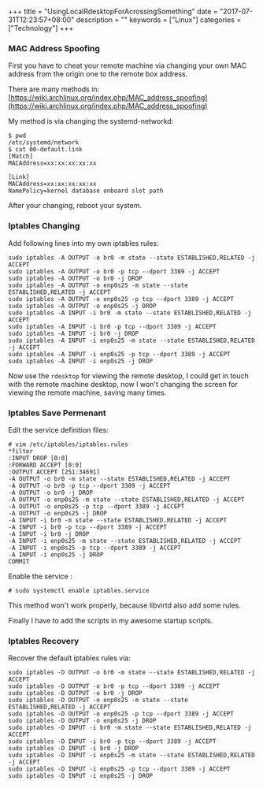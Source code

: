 +++
title = "UsingLocalRdesktopForAcrossingSomething"
date = "2017-07-31T12:23:57+08:00"
description = ""
keywords = ["Linux"]
categories = ["Technology"]
+++
### MAC Address Spoofing
First you have to cheat your remote machine via changing your own MAC address
from the origin one to the remote box address.     

There are many methods in:   
[https://wiki.archlinux.org/index.php/MAC_address_spoofing](https://wiki.archlinux.org/index.php/MAC_address_spoofing)    

My method is via changing the systemd-networkd:   

```
$ pwd
/etc/systemd/network
$ cat 00-default.link 
[Match]
MACAddress=xx:xx:xx:xx:xx

[Link]
MACAddress=xx:xx:xx:xx:xx
NamePolicy=kernel database onboard slot path
```
After your changing, reboot your system.    

### Iptables Changing
Add following lines into my own iptables rules:    

```
sudo iptables -A OUTPUT -o br0 -m state --state ESTABLISHED,RELATED -j ACCEPT
sudo iptables -A OUTPUT -o br0 -p tcp --dport 3389 -j ACCEPT
sudo iptables -A OUTPUT -o br0 -j DROP
sudo iptables -A OUTPUT -o enp0s25 -m state --state ESTABLISHED,RELATED -j ACCEPT
sudo iptables -A OUTPUT -o enp0s25 -p tcp --dport 3389 -j ACCEPT
sudo iptables -A OUTPUT -o enp0s25 -j DROP
sudo iptables -A INPUT -i br0 -m state --state ESTABLISHED,RELATED -j ACCEPT
sudo iptables -A INPUT -i br0 -p tcp --dport 3389 -j ACCEPT
sudo iptables -A INPUT -i br0 -j DROP
sudo iptables -A INPUT -i enp0s25 -m state --state ESTABLISHED,RELATED -j ACCEPT
sudo iptables -A INPUT -i enp0s25 -p tcp --dport 3389 -j ACCEPT
sudo iptables -A INPUT -i enp0s25 -j DROP
```
Now use the `rdesktop` for viewing the remote desktop, I could get in touch
with the remote machine desktop, now I won't changing the screen for viewing
the remote machine, saving many times.    

### Iptables Save Permenant
Edit the service definition files:    

```
# vim /etc/iptables/iptables.rules
*filter
:INPUT DROP [0:0]
:FORWARD ACCEPT [0:0]
:OUTPUT ACCEPT [251:34691]
-A OUTPUT -o br0 -m state --state ESTABLISHED,RELATED -j ACCEPT
-A OUTPUT -o br0 -p tcp --dport 3389 -j ACCEPT
-A OUTPUT -o br0 -j DROP
-A OUTPUT -o enp0s25 -m state --state ESTABLISHED,RELATED -j ACCEPT
-A OUTPUT -o enp0s25 -p tcp --dport 3389 -j ACCEPT
-A OUTPUT -o enp0s25 -j DROP
-A INPUT -i br0 -m state --state ESTABLISHED,RELATED -j ACCEPT
-A INPUT -i br0 -p tcp --dport 3389 -j ACCEPT
-A INPUT -i br0 -j DROP
-A INPUT -i enp0s25 -m state --state ESTABLISHED,RELATED -j ACCEPT
-A INPUT -i enp0s25 -p tcp --dport 3389 -j ACCEPT
-A INPUT -i enp0s25 -j DROP
COMMIT
```
Enable the service :    

```
# sudo systemctl enable iptables.service
```

This method won't work properly, because libvirtd also add some rules. 

Finally I have to add the scripts in my awesome startup scripts.    


### Iptables Recovery
Recover the default iptables rules via:   

```
sudo iptables -D OUTPUT -o br0 -m state --state ESTABLISHED,RELATED -j ACCEPT
sudo iptables -D OUTPUT -o br0 -p tcp --dport 3389 -j ACCEPT
sudo iptables -D OUTPUT -o br0 -j DROP
sudo iptables -D OUTPUT -o enp0s25 -m state --state ESTABLISHED,RELATED -j ACCEPT
sudo iptables -D OUTPUT -o enp0s25 -p tcp --dport 3389 -j ACCEPT
sudo iptables -D OUTPUT -o enp0s25 -j DROP
sudo iptables -D INPUT -i br0 -m state --state ESTABLISHED,RELATED -j ACCEPT
sudo iptables -D INPUT -i br0 -p tcp --dport 3389 -j ACCEPT
sudo iptables -D INPUT -i br0 -j DROP
sudo iptables -D INPUT -i enp0s25 -m state --state ESTABLISHED,RELATED -j ACCEPT
sudo iptables -D INPUT -i enp0s25 -p tcp --dport 3389 -j ACCEPT
sudo iptables -D INPUT -i enp0s25 -j DROP
```

